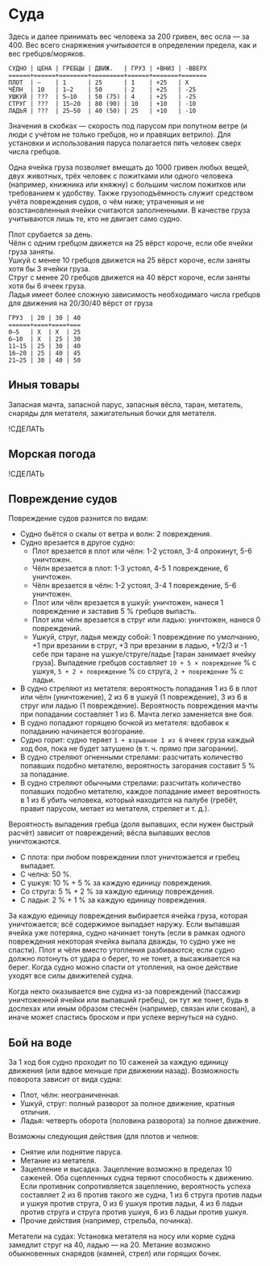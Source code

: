 # Суда

Здесь и далее принимать вес человека за 200 гривен, вес осла — за 400. Вес всего снаряжения _учитывается_ в определении предела, как и вес гребцов/моряков.

```
СУДНО | ЦЕНА | ГРЕБЦЫ | ДВИЖ.   | ГРУЗ | +ВНИЗ | -ВВЕРХ
======+======+========+=========+======+=======+=======
ПЛОТ  | —    | 1      | 25      | 1    | +25   | Х
ЧЁЛН  | 10   | 1—2    | 50      | 2    | +25   | -25
УШКУЙ | ???  | 5—10   | 50 (75) | 4    | +25   | -25
СТРУГ | ???  | 15—20  | 80 (90) | 10   | +10   | -10
ЛАДЬЯ | ???  | 25—50  | 40 (50) | 25   | +10   | -10
```

Значения в скобках — скорость под парусом при попутном ветре (и люди с учётом не только гребцов, но и правящих ветрило). Для установки и использования паруса полагается пять человек сверх числа гребцов.

Одна ячейка груза позволяет вмещать до 1000 гривен любых вещей, двух животных, трёх человек с пожитками или одного человека (например, книжника или княжну) с большим числом пожитков или требованием к удобству. Также грузоподъёмность служит средством учёта повреждения судов, о чём ниже; утраченныя и не возстановленныя ячейки считаются заполненными. В качестве груза учитываются лишь те, кто не двигает само судно.

Плот срубается за день.  
Чёлн с одним гребцом движется на 25 вёрст короче, если обе ячейки груза заняты.  
Ушкуй с менее 10 гребцов движется на 25 вёрст короче, если заняты хотя бы 3 ячейки груза.  
Струг с менее 20 гребцов движется на 40 вёрст короче, если заняты хотя бы 6 ячеек груза.  
Ладья имеет более сложную зависимость необходимаго числа гребцов для движения на 20/30/40 вёрст от груза
```
ГРУЗ  | 20 | 30 | 40
======+====+====+===
0—5   | Х  | Х  | 25
6—10  | Х  | 25 | 30  
11—15 | 25 | 30 | 40
16—20 | 25 | 40 | 45
21—25 | 30 | 40 | 50
```

## Иныя товары

Запасная мачта, запасной парус, запасныя вёсла, таран, метатель, снаряды для метателя, зажигательныя бочки для метателя.

!СДЕЛАТЬ

## Морская погода

!СДЕЛАТЬ

## Повреждение судов

Повреждение судов разнится по видам:
* Судно бьётся о скалы от ветра и волн: 2 повреждения.
* Судно врезается в другое судно:
  * Плот врезается в плот или чёлн: 1-2 устоял, 3-4 опрокинут, 5-6 уничтожен.
  * Чёлн врезается в плот: 1-3 устоял, 4-5 1 повреждение, 6 уничтожен.
  * Чёлн врезается в чёлн: 1-2 устоял, 3-4 1 повреждение, 5-6 уничтожен.
  * Плот или чёлн врезается в ушкуй: уничтожен, нанеся 1 повреждение и заставив 5 % гребцов выпасть.
  * Плот или чёлн врезается в струг или ладью: уничтожен, нанеся 0 повреждений.
  * Ушкуй, струг, ладья между собой: 1 повреждение по умолчанию, +1 при врезании в струг, +3 при врезании в ладью, +1/2/3 и -1 себе при таране на ушкуе/струге/ладье [таран занимает ячейку груза]. Выпадение гребцов составляет `10 + 5 × повреждение` % с ушкуя, `5 + 2 × повреждение` % со струга, `2 + повреждение` % с ладьи.
* В судно стреляют из метателя: вероятность попадания 1 из 6 в плот или чёлн (уничтожение), 2 из 6 в ушкуй (1 повреждение), 3 из 6 в струг или ладью (1 повреждение). Вероятность повреждения мачты при попадании составляет 1 из 6. Мачта легко заменяется вне боя.
* В судно попадают горящею бочкой из метателя: вдобавок к попаданию начинается возгорание.
* Судно горит: судно теряет `1 + взрывное 1 из 6` ячеек груза каждый ход боя, пока не будет затушено (в т. ч. прямо при загорании).
* В судно стреляют огненными стрелами: разсчитать количество попавших подобно метателю, вероятность загорания составит 5 % за попадание.
* В судно стреляют обычными стрелами: разсчитать количество попавших подобно метателю, каждое попадание имеет вероятность в 1 из 6 убить человека, который находится на палубе (гребёт, правит парусом, метает из метателя, стреляет и т. д.).

Вероятность выпадения гребца (доля выпавших, если нужен быстрый расчёт) зависит от повреждений; вёсла выпавших веслов уничтожаются.
* С плота: при любом повреждении плот уничтожается и гребец выпадает.
* С челна: 50 %.
* С ушкуя: 10 % + 5 % за каждую единицу повреждения.
* Со струга: 5 % + 2 % за каждую единицу повреждения.
* С ладьи: 2 % + 1 % за каждую единицу повреждения.

За каждую единицу повреждения выбирается ячейка груза, которая уничтожается; всё содержимое выпадает наружу. Если выпавшая ячейка уже потеряна, судно начинает тонуть (если в рамках одного повреждения некоторая ячейка выпала дважды, то судно уже не спасти). Плот и чёлн вместо утопления разбиваются; если судно должно потонуть от удара о берег, то не тонет, а высаживается на берег. Когда судно можно спасти от утопления, на оное действие уходят все силы движителей судна.

Когда некто оказывается вне судна из-за повреждений (пассажир уничтоженной ячейки или выпавший гребец), он тут же тонет, будь в доспехах или иным образом стеснён (например, связан или скован), а иначе может спастись броском и при успехе вернуться на судно.

## Бой на воде

За 1 ход боя судно проходит по 10 саженей за каждую единицу движения (или вдвое меньше при движении назад). Возможность поворота зависит от вида судна:
* Плот, чёлн: неограниченная.
* Ушкуй, струг: полный разворот за полное движение, кратныя отличия.
* Ладья: четверть оборота (половина разворота) за полное движение.

Возможны следующия действия (для плотов и челнов:
* Снятие или поднятие паруса.
* Метание из метателя. 
* Зацепление и высадка. Зацепление возможно в пределах 10 саженей. Оба сцепленных судна теряют способность к движению. Если противник сопротивляется зацеплению, вероятность успеха составляет 2 из 6 против такого же судна, 1 из 6 струга против ладьи и ушкуя против струга, 0 из 6 ушкуя против ладьи, 4 из 6 ладьи против струга и струга против ушкуя, 6 из 6 ладьи против ушкуя.
* Прочие действия (например, стрельба, починка).

Метатели на судах: Установка метателя на носу или корме судна замедлит струг на 40, ладью — на 20. Метание возможно обыкновенных снарядов (камней, стрел) или горящих бочек.
